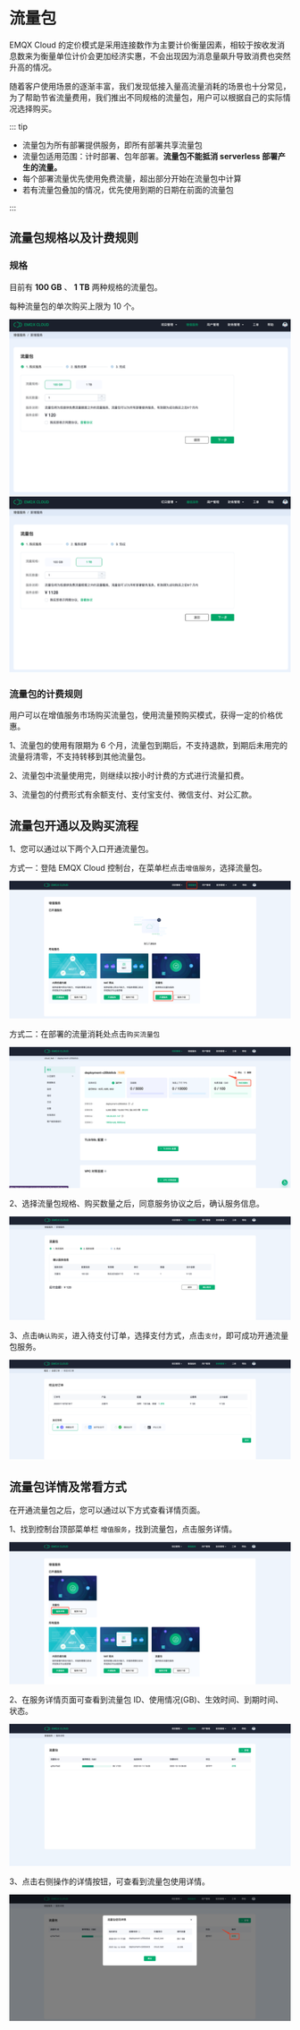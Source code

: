 # 流量包

EMQX Cloud 的定价模式是采用连接数作为主要计价衡量因素，相较于按收发消息数来为衡量单位计价会更加经济实惠，不会出现因为消息量飙升导致消费也突然升高的情况。

随着客户使用场景的逐渐丰富，我们发现低接入量高流量消耗的场景也十分常见，为了帮助节省流量费用，我们推出不同规格的流量包，用户可以根据自己的实际情况选择购买。

::: tip

* 流量包为所有部署提供服务，即所有部署共享流量包
* 流量包适用范围：计时部署、包年部署。<strong>流量包不能抵消 serverless 部署产生的流量。</strong>
* 每个部署流量优先使用免费流量，超出部分开始在流量包中计算
* 若有流量包叠加的情况，优先使用到期的日期在前面的流量包

:::

## 流量包规格以及计费规则

### 规格

目前有 **100 GB** 、 **1 TB** 两种规格的流量包。

每种流量包的单次购买上限为 10 个。

![vas-traffic-pack](./_assets/traffic-pack-type-1.png)
![vas-traffic-pack](./_assets/traffic-pack-type-2.png)

### 流量包的计费规则

用户可以在增值服务市场购买流量包，使用流量预购买模式，获得一定的价格优惠。

1、流量包的使用有限期为 6 个月，流量包到期后，不支持退款，到期后未用完的流量将清零，不支持转移到其他流量包。

2、流量包中流量使用完，则继续以按小时计费的方式进行流量扣费。

3、流量包的付费形式有余额支付、支付宝支付、微信支付、对公汇款。

## 流量包开通以及购买流程

1、您可以通过以下两个入口开通流量包。

方式一：登陆 EMQX Cloud 控制台，在菜单栏点击`增值服务`，选择流量包。

![vas-traffic-pack](./_assets/traffic-pack-open-1.png)

方式二：在部署的流量消耗处点击`购买流量包`

![vas-traffic-pack](./_assets/traffic-pack-open-2.png)

2、选择流量包规格、购买数量之后，同意服务协议之后，确认服务信息。

![vas-traffic-pack](./_assets/traffic-pack-info.png)

3、点击`确认购买`，进入待支付订单，选择支付方式，点击`支付`，即可成功开通流量包服务。

![vas-traffic-pack](./_assets/traffic-pack-pay.png)

## 流量包详情及常看方式

在开通流量包之后，您可以通过以下方式查看详情页面。

1、找到控制台顶部菜单栏 `增值服务`，找到流量包，点击服务详情。

![vas-traffic-pack](./_assets/traffic-pack-services.png)

2、在服务详情页面可查看到流量包 ID、使用情况(GB)、生效时间、到期时间、状态。

![vas-traffic-pack](./_assets/traffic-pack-details-1.png)

3、点击右侧操作的详情按钮，可查看到流量包使用详情。

![vas-traffic-pack](./_assets/traffic-pack-details-2.png)
